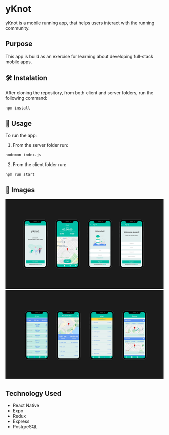 # yKnot

yKnot is a mobile running app, that helps users interact with the running community.

## Purpose

This app is build as an exercise for learning about developing full-stack mobile apps.

## 🛠 Instalation
After cloning the repository, from both client and server folders, run the following command:
```
npm install
```

## 🚀 Usage
To run the app:
1. From the server folder run:
  ```
  nodemon index.js
  ```
2. From the client folder run:
  ```
  npm run start
  ```

## 📸 Images
<img src="/assets/yKnot1.png" alt="yKnot"/>
<img src="/assets/yKnot2.png" alt="yKnot"/>

## Technology Used

* React Native
* Expo
* Redux
* Express
* PostgreSQL
